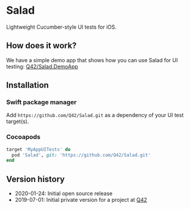 # Salad

Lightweight Cucumber-style UI tests for iOS.

## How does it work?

We have a simple demo app that shows how you can use Salad for UI testing: [Q42/Salad.DemoApp](https://github.com/Q42/Salad.DemoApp)

## Installation

### Swift package manager

Add `https://github.com/Q42/Salad.git` as a dependency of your UI test target(s).

### Cocoapods

```ruby
target 'MyAppUITests' do
  pod 'Salad', git: 'https://github.com/Q42/Salad.git'
end
```

## Version history

* 2020-01-24: Initial open source release
* 2019-07-01: Initial private version for a project at [Q42](http://q42.com)

